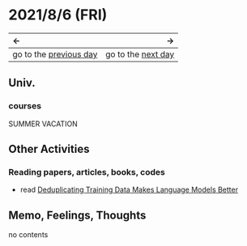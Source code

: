 # 2021/8/6 (FRI)
|←|→|
|:---|---:|
go to the [previous day](./5th.md) | go to the [next day](./7th.md)

## Univ.
### courses
SUMMER VACATION

## Other Activities
### Reading papers, articles, books, codes
- read [Deduplicating Training Data Makes Language Models Better](https://github.com/google-research/deduplicate-text-datasets)

## Memo, Feelings, Thoughts
no contents
